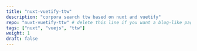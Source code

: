 ```yaml
---
title: "nuxt-vuetify-ttw"
description: "corpora search ttw based on nuxt and vuetify"
repo: "nuxt-vuetify-ttw" # delete this line if you want a blog-like page
tags: ["nuxt", "vuejs", "ttw"]
weight: 1
draft: false
---
```

